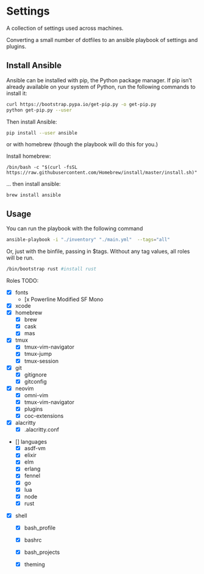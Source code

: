 # Settings

A collection of settings used across machines. 

Converting a small number of dotfiles to an ansible playbook of settings and plugins.

## Install Ansible

Ansible can be installed with pip, the Python package manager. If pip isn’t already available on your system of Python, run the following commands to install it:

``` bash
curl https://bootstrap.pypa.io/get-pip.py -o get-pip.py
python get-pip.py --user
```

Then install Ansible:

``` bash
pip install --user ansible

```

or with homebrew (though the playbook will do this for you.)

Install homebrew:
```
/bin/bash -c "$(curl -fsSL https://raw.githubusercontent.com/Homebrew/install/master/install.sh)"
```

... then install ansible:
```
brew install ansible
```

## Usage

You can run the playbook with the following command

``` bash
ansible-playbook -i "./inventory" "./main.yml"  --tags="all"
```

Or, just with the binfile, passing in $tags. Without any tag values, all roles will be run.

``` bash
/bin/bootstrap rust #install rust
```


Roles TODO:

- [x] fonts
    - [x Powerline Modified SF Mono 
- [x] xcode
- [x] homebrew
    - [x] brew
    - [x] cask
    - [x] mas
- [x] tmux
    - [x] tmux-vim-navigator
    - [x] tmux-jump
    - [x] tmux-session
- [x] git
    - [x] gitignore
    - [x] gitconfig
- [x] neovim 
    - [x] omni-vim
    - [x] tmux-vim-navigator
    - [x] plugins
    - [x] coc-extensions
- [x] alacritty
    - [x] .alacritty.conf
- [] languages
    - [x] asdf-vm
    - [x] elixir
    - [x] elm  
    - [x] erlang
    - [x] fennel
    - [x] go  
    - [x] lua
    - [x] node
    - [x] rust
- [x] shell
    - [x] bash_profile
    - [x] bashrc
    - [x] bash_projects
    - [x] theming 

